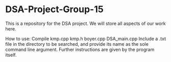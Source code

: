 # DSA-Project-Group-15
This is a repository for the DSA project. We will store all aspects of our work here. 

How to use:
Compile kmp.cpp kmp.h boyer.cpp DSA_main.cpp
Include a .txt file in the directory to be searched, and provide its name as the sole command line argument.
Further instructions are given by the program itself.

